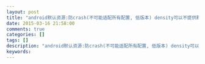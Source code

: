 ```yaml
---
layout: post
title: "android默认资源:防crash(不可能适配所有配置, 低版本) density可以不提供默认资源"
date: 2015-03-16 21:58:00 
comments: true
categories: []
tags: []
description: "android默认资源:防crash(不可能适配所有配置, 低版本) density可以不提供默认资源"
keywords: 
---
```






